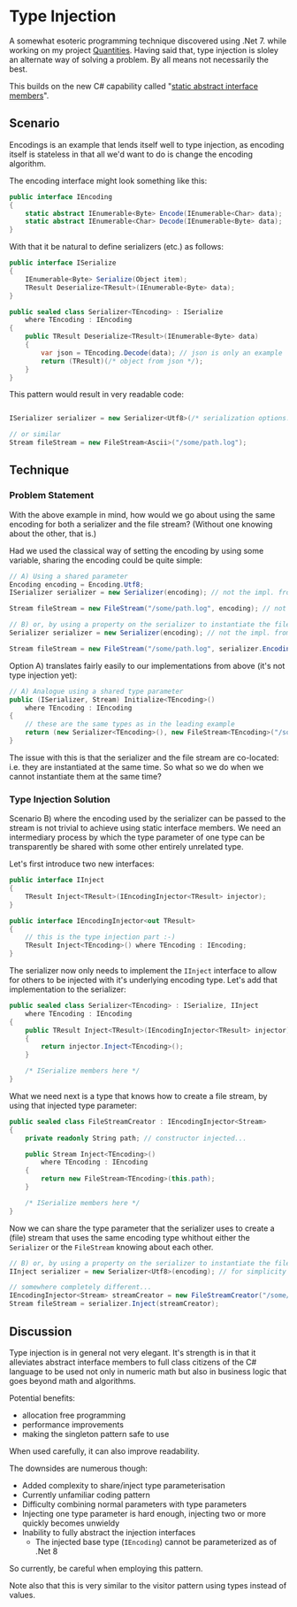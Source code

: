 # Type Injection

A somewhat esoteric programming technique discovered using .Net 7. while working on my project [Quantities](https://github.com/atmoos/Quantities). Having said that, type injection is sloley an alternate way of solving a problem. By all means not necessarily the best.

This builds on the new C# capability called "[static abstract interface members](https://learn.microsoft.com/en-us/dotnet/csharp/language-reference/keywords/interface#static-abstract-and-virtual-members)".

## Scenario

Encodings is an example that lends itself well to type injection, as encoding itself is stateless in that all we'd want to do is change the encoding algorithm.

The encoding interface might look something like this:

```csharp
public interface IEncoding
{
    static abstract IEnumerable<Byte> Encode(IEnumerable<Char> data);
    static abstract IEnumerable<Char> Decode(IEnumerable<Byte> data);
}
```

With that it be natural to define serializers (etc.) as follows:

```csharp
public interface ISerialize
{
    IEnumerable<Byte> Serialize(Object item);
    TResult Deserialize<TResult>(IEnumerable<Byte> data);
}

public sealed class Serializer<TEncoding> : ISerialize
    where TEncoding : IEncoding
{
    public TResult Deserialize<TResult>(IEnumerable<Byte> data)
    {
        var json = TEncoding.Decode(data); // json is only an example
        return (TResult)(/* object from json */);
    }
}
```

This pattern would result in very readable code:

```csharp

ISerializer serializer = new Serializer<Utf8>(/* serialization options... */);

// or similar
Stream fileStream = new FileStream<Ascii>("/some/path.log");
```

## Technique

### Problem Statement

With the above example in mind, how would we go about using the same encoding for both a serializer and the file stream? (Without one knowing about the other, that is.)

Had we used the classical way of setting the encoding by using some variable, sharing the encoding could be quite simple:

```csharp
// A) Using a shared parameter
Encoding encoding = Encoding.Utf8;
ISerializer serializer = new Serializer(encoding); // not the impl. from above...

Stream fileStream = new FileStream("/some/path.log", encoding); // not the impl. from above...

// B) or, by using a property on the serializer to instantiate the file stream
Serializer serializer = new Serializer(encoding); // not the impl. from above...

Stream fileStream = new FileStream("/some/path.log", serializer.Encoding); // not the impl. from above...
```

Option A) translates fairly easily to our implementations from above (it's not type injection yet):

```csharp
// A) Analogue using a shared type parameter
public (ISerializer, Stream) Initialize<TEncoding>()
    where TEncoding : IEncoding
{
    // these are the same types as in the leading example
    return (new Serializer<TEncoding>(), new FileStream<TEncoding>("/some/path.log"));
}
```

The issue with this is that the serializer and the file stream are co-located: i.e. they are instantiated at the same time. So what so we do when we cannot instantiate them at the same time?

### Type Injection Solution

Scenario B) where the encoding used by the serializer can be passed to the stream is not trivial to achieve using static interface members. We need an intermediary process by which the type parameter of one type can be transparently be shared with some other entirely unrelated type.

Let's first introduce two new interfaces:

```csharp
public interface IInject
{
    TResult Inject<TResult>(IEncodingInjector<TResult> injector);
}

public interface IEncodingInjector<out TResult>
{
    // this is the type injection part :-)
    TResult Inject<TEncoding>() where TEncoding : IEncoding;
}
```

The serializer now only needs to implement the `IInject` interface to allow for others to be injected with it's underlying encoding type. Let's add that implementation to the serializer:

```csharp
public sealed class Serializer<TEncoding> : ISerialize, IInject
    where TEncoding : IEncoding
{
    public TResult Inject<TResult>(IEncodingInjector<TResult> injector)
    {
        return injector.Inject<TEncoding>();
    }

    /* ISerialize members here */
}
```

What we need next is a type that knows how to create a file stream, by using that injected type parameter:

```csharp
public sealed class FileStreamCreator : IEncodingInjector<Stream>
{
    private readonly String path; // constructor injected...

    public Stream Inject<TEncoding>()
        where TEncoding : IEncoding
    {
        return new FileStream<TEncoding>(this.path);
    }

    /* ISerialize members here */
}
```

Now we can share the type parameter that the serializer uses to create a (file) stream that uses the same encoding type whithout either the `Serializer` or the `FileStream` knowing about each other.

```csharp
// B) or, by using a property on the serializer to instantiate the file stream
IInject serializer = new Serializer<Utf8>(encoding); // for simplicity only showing injection use case...

// somewhere completely different...
IEncodingInjector<Stream> streamCreator = new FileStreamCreator("/some/path.log");
Stream fileStream = serializer.Inject(streamCreator);
```

## Discussion

Type injection is in general not very elegant. It's strength is in that it alleviates abstract interface members to full class citizens of the C# language to be used not only in numeric math but also in business logic that goes beyond math and algorithms.

Potential benefits:

- allocation free programming
- performance improvements
- making the singleton pattern safe to use

When used carefully, it can also improve readability.

The downsides are numerous though:

- Added complexity to share/inject type parameterisation
- Currently unfamiliar coding pattern
- Difficulty combining normal parameters with type parameters
- Injecting one type parameter is hard enough, injecting two or more quickly becomes unwieldy
- Inability to fully abstract the injection interfaces
  - The injected base type (`IEncoding`) cannot be parameterized as of .Net 8

So currently, be careful when employing this pattern.

Note also that this is very similar to the visitor pattern using types instead of values.
